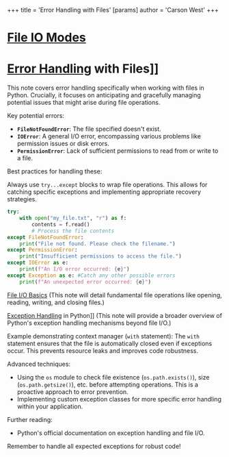 +++
 title = 'Error Handling with Files'
[params]
	author = 'Carson West'
+++
# [File IO Modes](./../file-io-modes/)
# [Error Handling](./../error-handling/) with Files]] 
This note covers error handling specifically when working with files in Python.  Crucially, it focuses on anticipating and gracefully managing potential issues that might arise during file operations.

Key potential errors:

* **`FileNotFoundError`**:  The file specified doesn't exist.
* **`IOError`**: A general I/O error, encompassing various problems like permission issues or disk errors.
* **`PermissionError`**:  Lack of sufficient permissions to read from or write to a file.


Best practices for handling these:

Always use `try...except` blocks to wrap file operations.  This allows for catching specific exceptions and implementing appropriate recovery strategies.

```python
try:
    with open("my_file.txt", "r") as f:
        contents = f.read()
        # Process the file contents
except FileNotFoundError:
    print("File not found. Please check the filename.")
except PermissionError:
    print("Insufficient permissions to access the file.")
except IOError as e:
    print(f"An I/O error occurred: {e}")
except Exception as e: #Catch any other possible errors
    print(f"An unexpected error occurred: {e}")

```

[File I/O Basics](./../file-i/o-basics/)  (This note will detail fundamental file operations like opening, reading, writing, and closing files.)

[Exception Handling](./../exception-handling/) in Python]] (This note will provide a broader overview of Python's exception handling mechanisms beyond file I/O.)


Example demonstrating context manager (`with` statement):  The `with` statement ensures that the file is automatically closed even if exceptions occur. This prevents resource leaks and improves code robustness.


Advanced techniques:

*   Using the `os` module to check file existence (`os.path.exists()`), size (`os.path.getsize()`), etc. before attempting operations. This is a proactive approach to error prevention.
*   Implementing custom exception classes for more specific error handling within your application.


Further reading:

*   Python's official documentation on exception handling and file I/O.

Remember to handle all expected exceptions for robust code!
